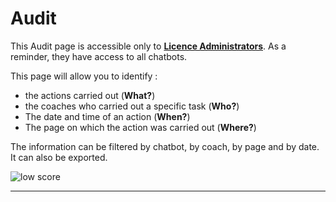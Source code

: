 # Audit


This Audit page is accessible only to [**Licence Administrators**](/solutions/virtual-agent-studio/chatbot/licence_administrators.md). As a reminder, they have access to all chatbots.


This page will allow you to identify :
- the actions carried out (**What?**)
- the coaches who carried out a specific task (**Who?**)
- The date and time of an action (**When?**) 
- The page on which the action was carried out (**Where?**)

The information can be filtered by chatbot, by coach, by page and by date. It can also be exported. 

<div class="image_center">
  <img :src="$withBase('/assets/img/virtual-agent-studio/home/home6e.png')" alt="low score">
</div>



---



